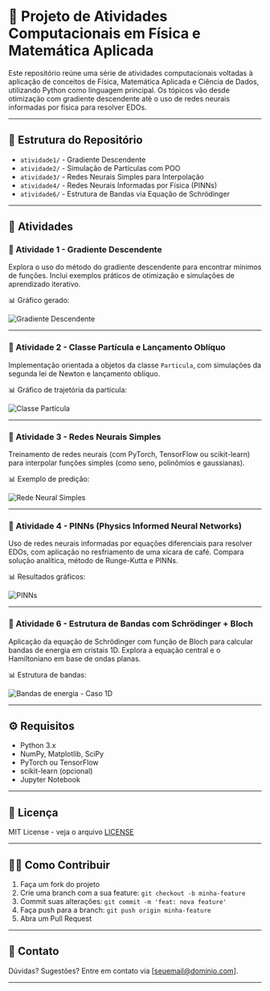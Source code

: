 # 🌟 Projeto de Atividades Computacionais em Física e Matemática Aplicada

Este repositório reúne uma série de atividades computacionais voltadas à aplicação de conceitos de Física, Matemática Aplicada e Ciência de Dados, utilizando Python como linguagem principal. Os tópicos vão desde otimização com gradiente descendente até o uso de redes neurais informadas por física para resolver EDOs.

---

## 📂 Estrutura do Repositório

- `atividade1/` - Gradiente Descendente
- `atividade2/` - Simulação de Partículas com POO
- `atividade3/` - Redes Neurais Simples para Interpolação
- `atividade4/` - Redes Neurais Informadas por Física (PINNs)
- `atividade6/` - Estrutura de Bandas via Equação de Schrödinger

---

## 📌 Atividades

### 🧮 Atividade 1 - Gradiente Descendente

Explora o uso do método do gradiente descendente para encontrar mínimos de funções. Inclui exemplos práticos de otimização e simulações de aprendizado iterativo.

📊 Gráfico gerado:

![Gradiente Descendente](./imagens/atividade1.png)

---

### 🎯 Atividade 2 - Classe Partícula e Lançamento Oblíquo

Implementação orientada a objetos da classe `Particula`, com simulações da segunda lei de Newton e lançamento oblíquo.

📊 Gráfico de trajetória da partícula:

![Classe Partícula](./imagens/atividade2.png)

---

### 🧠 Atividade 3 - Redes Neurais Simples

Treinamento de redes neurais (com PyTorch, TensorFlow ou scikit-learn) para interpolar funções simples (como seno, polinômios e gaussianas).

📊 Exemplo de predição:

![Rede Neural Simples](./imagens/atividade3.png)

---

### 📘 Atividade 4 - PINNs (Physics Informed Neural Networks)

Uso de redes neurais informadas por equações diferenciais para resolver EDOs, com aplicação no resfriamento de uma xícara de café. Compara solução analítica, método de Runge-Kutta e PINNs.

📊 Resultados gráficos:

![PINNs](./imagens/atividade4.png)

---

### 🧬 Atividade 6 - Estrutura de Bandas com Schrödinger + Bloch

Aplicação da equação de Schrödinger com função de Bloch para calcular bandas de energia em cristais 1D. Explora a equação central e o Hamiltoniano em base de ondas planas.

📊 Estrutura de bandas:

![Bandas de energia - Caso 1D](./imagens/atividade6.png)

---

## ⚙️ Requisitos

- Python 3.x
- NumPy, Matplotlib, SciPy
- PyTorch ou TensorFlow
- scikit-learn (opcional)
- Jupyter Notebook

---

## 📜 Licença

MIT License - veja o arquivo [LICENSE](./LICENSE)

---

## 👩‍💻 Como Contribuir

1. Faça um fork do projeto
2. Crie uma branch com a sua feature: `git checkout -b minha-feature`
3. Commit suas alterações: `git commit -m 'feat: nova feature'`
4. Faça push para a branch: `git push origin minha-feature`
5. Abra um Pull Request

---

## 📧 Contato

Dúvidas? Sugestões? Entre em contato via [seuemail@dominio.com].

---
